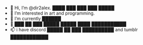 - 👋 Hi, I’m @dir2alex. ████ ███ ███ ███ █████
- 👀 I’m interested in art and programming. 
- 🌱 I’m currently  ██████
- 💞️ ███ ██ ███ █████ █████ ████ ███████████
- 📫 i have discord █████ ██ ███ ██████████ and tumblr ████████████ 

<!---
dir2alex/dir2alex is a ✨ special ✨ repository because its `README.md` (this file) appears on your GitHub profile.
You can click the Preview link to take a look at your changes.
--->
